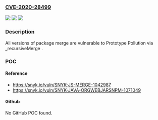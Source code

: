 ### [CVE-2020-28499](https://cve.mitre.org/cgi-bin/cvename.cgi?name=CVE-2020-28499)
![](https://img.shields.io/static/v1?label=Product&message=merge&color=blue)
![](https://img.shields.io/static/v1?label=Version&message=%3E%3D%200%20&color=brighgreen)
![](https://img.shields.io/static/v1?label=Vulnerability&message=Prototype%20Pollution&color=brighgreen)

### Description

All versions of package merge are vulnerable to Prototype Pollution via _recursiveMerge .

### POC

#### Reference
- https://snyk.io/vuln/SNYK-JS-MERGE-1042987
- https://snyk.io/vuln/SNYK-JAVA-ORGWEBJARSNPM-1071049

#### Github
No GitHub POC found.

